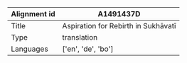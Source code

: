 |Alignment id | A1491437D
| --- | --- 
|Title | Aspiration for Rebirth in Sukhāvatī 
|Type | translation
|Languages | ['en', 'de', 'bo']